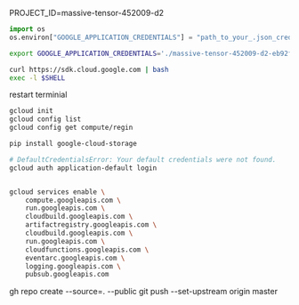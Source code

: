 
PROJECT_ID=massive-tensor-452009-d2



```python
import os
os.environ["GOOGLE_APPLICATION_CREDENTIALS"] = "path_to_your_.json_credential_file"
```

```bash
export GOOGLE_APPLICATION_CREDENTIALS='./massive-tensor-452009-d2-eb92f07f6b7d.json'
```

```bash
curl https://sdk.cloud.google.com | bash
exec -l $SHELL
```

restart terminial

```bash
gcloud init
gcloud config list
gcloud config get compute/regin
```

```bash
pip install google-cloud-storage

```

```bash
# DefaultCredentialsError: Your default credentials were not found.
gcloud auth application-default login
```

```bash

gcloud services enable \
    compute.googleapis.com \
    run.googleapis.com \
    cloudbuild.googleapis.com \
    artifactregistry.googleapis.com \
    cloudbuild.googleapis.com \
    run.googleapis.com \
    cloudfunctions.googleapis.com \
    eventarc.googleapis.com \
    logging.googleapis.com \
    pubsub.googleapis.com

```



gh repo create --source=. --public
git push --set-upstream origin master






